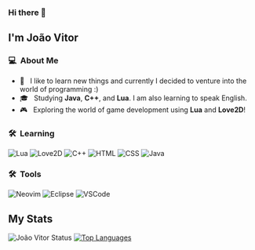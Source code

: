 ### Hi there 👋

## I'm João Vitor

### 💻 &nbsp;About Me 

- 🤔 &nbsp; I like to learn new things and currently I decided to venture into the world of programming :)
- 🎓 &nbsp; Studying **Java**, **C++**, and **Lua**. I am also learning to speak English.
- 🎮 &nbsp; Exploring the world of game development using **Lua** and **Love2D**!

### 🛠 &nbsp;Learning

![Lua](https://img.shields.io/badge/Lua-2C2D72?style=for-the-badge&logo=lua&logoColor=white)
![Love2D](https://img.shields.io/badge/L%C3%96VE-FF69B4?style=for-the-badge&logo=love&logoColor=white)
![C++](https://img.shields.io/badge/C%2B%2B-00599C?style=for-the-badge&logo=cplusplus&logoColor=white)
![HTML](https://img.shields.io/badge/HTML-239120?style=for-the-badge&logo=html5&logoColor=white)
![CSS](https://img.shields.io/badge/CSS-239120?&style=for-the-badge&logo=css3&logoColor=white)
![Java](https://img.shields.io/badge/Java-ED8B00?style=for-the-badge&logo=java&logoColor=white)

### 🛠 &nbsp;Tools

![Neovim](https://img.shields.io/badge/Neovim-57A143?style=for-the-badge&logo=neovim&logoColor=white)
![Eclipse](https://img.shields.io/badge/Eclipse-FE7A16.svg?style=for-the-badge&logo=Eclipse&logoColor=white)
![VSCode](https://img.shields.io/badge/VS%20Code-007ACC?style=for-the-badge&logo=visual-studio-code&logoColor=white)

## My Stats
<p>
 
![João Vitor Status](https://github-readme-stats.vercel.app/api?username=joao5566&show_icons=true&hide=stars,issues,contribs)
[![Top Languages](https://github-readme-stats.vercel.app/api/top-langs/?username=joao5566&layout=compact)](https://github.com/joao5566) 

</p>
